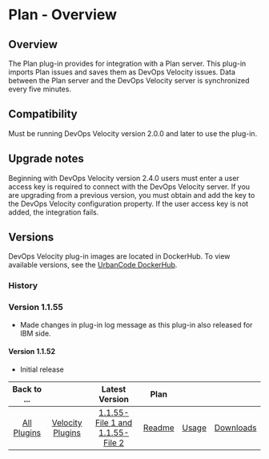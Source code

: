 
# Plan - Overview

## Overview

The Plan plug-in provides for integration with a Plan server. This plug-in imports Plan issues and saves them as DevOps Velocity issues. Data between the Plan server and the DevOps Velocity server is synchronized every five minutes.

## Compatibility

Must be running DevOps Velocity version 2.0.0 and later to use the plug-in.

## Upgrade notes

Beginning with DevOps Velocity version 2.4.0 users must enter a user access key is required to connect with the DevOps Velocity server. If you are upgrading from a previous version, you must obtain and add the key to the DevOps Velocity configuration property. If the user access key is not added, the integration fails.

## Versions

DevOps Velocity plug-in images are located in DockerHub. To view available versions, see the [UrbanCode DockerHub](https://hub.docker.com/r/urbancode/ucv-ext-compass/tags).

### History

### Version 1.1.55

* Made changes in plug-in log message as this plug-in also released for IBM side.

#### Version 1.1.52

* Initial release

|Back to ...||Latest Version|Plan |||
| :---: | :---: | :---: | :---: | :---: | :---: |
|[All Plugins](../../index.md)|[Velocity Plugins](../README.md)|[1.1.55-File 1 ](https://raw.githubusercontent.com/UrbanCode/IBM-UCV-PLUGINS/main/files/ucv-ext-compass/ucv-ext-compass%3A1.1.55.tar.7z.001)[and 1.1.55-File 2](https://raw.githubusercontent.com/UrbanCode/IBM-UCV-PLUGINS/main/files/ucv-ext-compass/ucv-ext-compass%3A1.1.55.tar.7z.002)|[Readme](README.md)|[Usage](usage.md)|[Downloads](downloads.md)|
